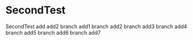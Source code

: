 # SecondTest
SecondTest
add
add2
branch add1
branch add2
branch add3
branch add4
branch add5
branch add6
branch add7

